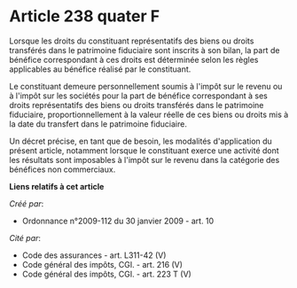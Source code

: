 # Article 238 quater F

Lorsque les droits du constituant représentatifs des biens ou droits transférés dans le patrimoine fiduciaire sont inscrits à
son bilan, la part de bénéfice correspondant à ces droits est déterminée selon les règles applicables au bénéfice réalisé par
le constituant.

Le constituant demeure personnellement soumis à l'impôt sur le revenu ou à l'impôt sur les sociétés pour la part de bénéfice
correspondant à ses droits représentatifs des biens ou droits transférés dans le patrimoine fiduciaire, proportionnellement à
la valeur réelle de ces biens ou droits mis à la date du transfert dans le patrimoine fiduciaire.

Un décret précise, en tant que de besoin, les modalités d'application du présent article, notamment lorsque le constituant
exerce une activité dont les résultats sont imposables à l'impôt sur le revenu dans la catégorie des bénéfices non
commerciaux.

**Liens relatifs à cet article**

_Créé par_:

  - Ordonnance n°2009-112 du 30 janvier 2009 - art. 10

_Cité par_:

  - Code des assurances - art. L311-42 (V)
  - Code général des impôts, CGI. - art. 216 (V)
  - Code général des impôts, CGI. - art. 223 T (V)
